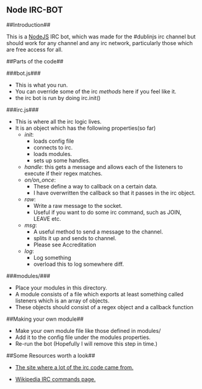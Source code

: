 Node IRC-BOT
------------

##Introduction##

This is a [NodeJS](http://nodejs.org/) IRC bot, which was made for the #dublinjs irc channel but should work for any channel and any irc network, particularly those which are free access for all.

##Parts of the code##

###bot.js###
* This is what you run.
* You can override some of the irc _methods_ here if you feel like it.
* the irc bot is run by doing irc.init()

###irc.js###
* This is where all the irc logic lives.
* It is an object which has the following properties(so far)
	* *init*: 
		- loads config file
		- connects to irc.
		- loads modules.
		- sets up some handles.
	* *handle*: this gets a message and allows each of the listeners to execute if their regex matches.
	* *on/on_once*:
		- These define a way to callback on a certain data.
		- I have overwritten the callback so that it passes in the irc object.
	* *raw*:
		- Write a raw message to the socket.
		- Useful if you want to do some irc command, such as JOIN, LEAVE etc.
	* *msg*:
		- A useful method to send a message to the channel.
		- splits it up and sends to channel.
		- Please see Accreditation
	* *log*:
		- Log something
		- overload this to log somewhere diff.

###modules/###
* Place your modules in this directory.
* A module consists of a file which exports at least something called listeners which is an array of objects.
* These objects should consist of a regex object and a callback function

##Making your own module##
* Make your own module file like those defined in modules/
* Add it to the config file under the modules properties.
* Re-run the bot (Hopefully I will remove this step in time.)

##Some Resources worth a look##

- [The site where a lot of the irc code came from.](http://webdevrefinery.com/forums/topic/8762-writing-a-very-simple-irc-bot-in-nodejs/)

- [Wikipedia IRC commands page.](http://en.wikipedia.org/wiki/List_of_Internet_Relay_Chat_commands)
